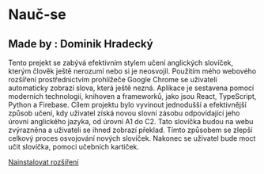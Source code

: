 # Nauč-se
## Made by : Dominik Hradecký

Tento prejekt se zabývá efektivním stylem učení anglických slovíček, kterým člověk ještě nerozumí nebo si je neosvojil. Použitím mého webového rozšíření prostřednictvím prohlížeče Google Chrome se uživateli automaticky zobrazí slova, která ještě nezná. Aplikace je sestavena pomocí moderních technologií, knihoven a frameworků, jako jsou React, TypeScript, Python a Firebase. Cílem projektu bylo vyvinout jednodušší a efektivnější způsob učení, kdy uživatel získá novou slovní zásobu odpovídající jeho úrovni anglického jazyka, od úrovni A1 do C2. Tato slovíčka budou na webu zvýrazněna a uživateli se ihned zobrazí překlad. Tímto způsobem se zlepší celkový proces osvojování nových slovíček. Nakonec se uživatel bude moct učit slovíčka, pomoci učebních kartiček.


[Nainstalovat rozšíření](https://chromewebstore.google.com/detail/nau%C4%8D-se/pkjoeemjccpakffnbmgbnnhcdmijablf?hl=en-US&utm_source=ext_sidebar)

